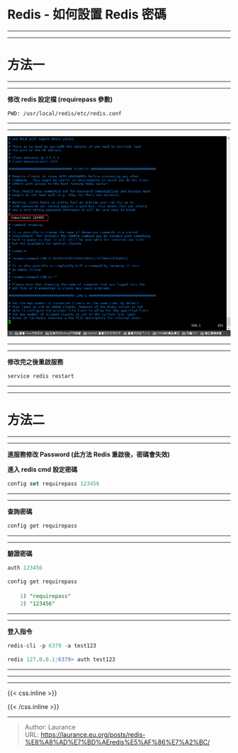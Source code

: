 # Redis - 如何設置 Redis 密碼


***
***

**方法一**
=====

***
***

**修改 redis 設定檔 (requirepass 參數)**

    PWD: /usr/local/redis/etc/redis.conf

***
***
    
 ![](00000001.png)

***
***
   
**修改完之後重啟服務**
    
```sql
service redis restart
```

***
***
   
**方法二**
=====

***
***

**進服務修改 Password (此方法 Redis 重啟後，密碼會失效)**

**進入 redis cmd 設定密碼**
    
```sql
config set requirepass 123456
```

***
***
    
**查詢密碼**
    
```sql
config get requirepass
```

***
***
    
**驗證密碼**
    
```sql
auth 123456
```
 
```sql
config get requirepass
    
    1) "requirepass"
    2) "123456"
```
       
***
***
    
**登入指令**

```sql
redis-cli -p 6379 -a test123
```
   
```sql
redis 127.0.0.1:6379> auth test123
```    

***
***


***

{{< css.inline >}}
<style>
.emojify {
	font-family: Apple Color Emoji, Segoe UI Emoji, NotoColorEmoji, Segoe UI Symbol, Android Emoji, EmojiSymbols;
	font-size: 2rem;
	vertical-align: middle;
}
@media screen and (max-width:650px) {
  .nowrap {
    display: block;
    margin: 25px 0;
  }
}
</style>
{{< /css.inline >}}


---

> Author: Laurance  
> URL: https://laurance.eu.org/posts/redis-%E8%A8%AD%E7%BD%AEredis%E5%AF%86%E7%A2%BC/  

